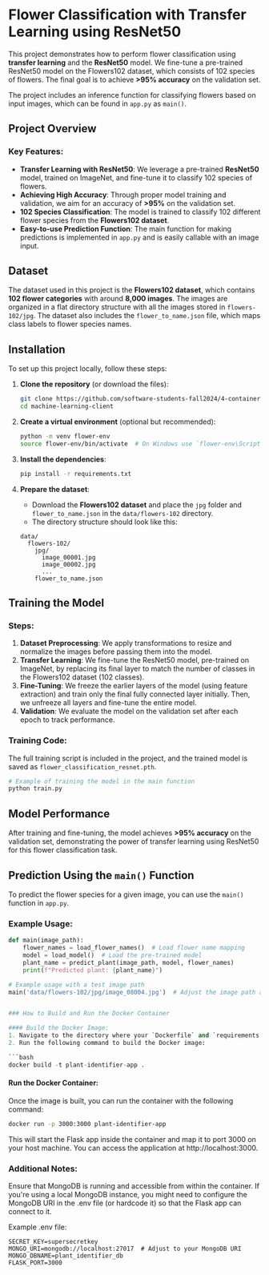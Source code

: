 # Flower Classification with Transfer Learning using ResNet50

This project demonstrates how to perform flower classification using **transfer learning** and the **ResNet50** model. We fine-tune a pre-trained ResNet50 model on the Flowers102 dataset, which consists of 102 species of flowers. The final goal is to achieve **>95% accuracy** on the validation set. 

The project includes an inference function for classifying flowers based on input images, which can be found in `app.py` as `main()`.

## Project Overview

### Key Features:
- **Transfer Learning with ResNet50**: We leverage a pre-trained **ResNet50** model, trained on ImageNet, and fine-tune it to classify 102 species of flowers.
- **Achieving High Accuracy**: Through proper model training and validation, we aim for an accuracy of **>95%** on the validation set.
- **102 Species Classification**: The model is trained to classify 102 different flower species from the **Flowers102 dataset**.
- **Easy-to-use Prediction Function**: The main function for making predictions is implemented in `app.py` and is easily callable with an image input.

## Dataset

The dataset used in this project is the **Flowers102 dataset**, which contains **102 flower categories** with around **8,000 images**. The images are organized in a flat directory structure with all the images stored in `flowers-102/jpg`. The dataset also includes the `flower_to_name.json` file, which maps class labels to flower species names.

## Installation

To set up this project locally, follow these steps:

1. **Clone the repository** (or download the files):
    ```bash
    git clone https://github.com/software-students-fall2024/4-containers-fantastic-four.git
    cd machine-learning-client
    ```

2. **Create a virtual environment** (optional but recommended):
    ```bash
    python -m venv flower-env
    source flower-env/bin/activate  # On Windows use `flower-env\Scripts\activate`
    ```

3. **Install the dependencies**:
    ```bash
    pip install -r requirements.txt
    ```

4. **Prepare the dataset**:
    - Download the **Flowers102 dataset** and place the `jpg` folder and `flower_to_name.json` in the `data/flowers-102` directory.
    - The directory structure should look like this:
    ```
    data/
      flowers-102/
        jpg/
          image_00001.jpg
          image_00002.jpg
          ...
        flower_to_name.json
    ```

## Training the Model

### Steps:
1. **Dataset Preprocessing**: We apply transformations to resize and normalize the images before passing them into the model.
2. **Transfer Learning**: We fine-tune the ResNet50 model, pre-trained on ImageNet, by replacing its final layer to match the number of classes in the Flowers102 dataset (102 classes).
3. **Fine-Tuning**: We freeze the earlier layers of the model (using feature extraction) and train only the final fully connected layer initially. Then, we unfreeze all layers and fine-tune the entire model.
4. **Validation**: We evaluate the model on the validation set after each epoch to track performance.

### Training Code:
The full training script is included in the project, and the trained model is saved as `flower_classification_resnet.pth`.

```python
# Example of training the model in the main function
python train.py
```

## Model Performance

After training and fine-tuning, the model achieves **>95% accuracy** on the validation set, demonstrating the power of transfer learning using ResNet50 for this flower classification task.

## Prediction Using the `main()` Function

To predict the flower species for a given image, you can use the `main()` function in `app.py`.

### Example Usage:

```python
def main(image_path):
    flower_names = load_flower_names()  # Load flower name mapping
    model = load_model()  # Load the pre-trained model
    plant_name = predict_plant(image_path, model, flower_names)
    print(f"Predicted plant: {plant_name}")

# Example usage with a test image path
main('data/flowers-102/jpg/image_08004.jpg')  # Adjust the image path as needed


### How to Build and Run the Docker Container

#### Build the Docker Image:
1. Navigate to the directory where your `Dockerfile` and `requirements.txt` are located.
2. Run the following command to build the Docker image:

```bash
docker build -t plant-identifier-app .
```

#### Run the Docker Container:
Once the image is built, you can run the container with the following command:

```bash
docker run -p 3000:3000 plant-identifier-app
```

This will start the Flask app inside the container and map it to port 3000 on your host machine. You can access the application at http://localhost:3000.


### Additional Notes:

Ensure that MongoDB is running and accessible from within the container. If you're using a local MongoDB instance, you might need to configure the MongoDB URI in the .env file (or hardcode it) so that the Flask app can connect to it.

Example .env file:

```env
SECRET_KEY=supersecretkey
MONGO_URI=mongodb://localhost:27017  # Adjust to your MongoDB URI
MONGO_DBNAME=plant_identifier_db
FLASK_PORT=3000
```

